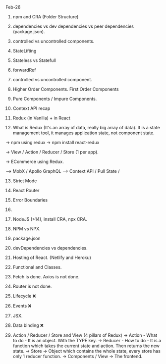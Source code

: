 Feb-26

1. npm and CRA (Folder Structure)
2. dependencies vs dev dependencies vs peer dependencies (package.json).

2. controlled vs uncontrolled components.


5. StateLifting
6. Stateless vs Statefull
7. forwardRef
8. controlled vs uncontrolled component.

9. Higher Order Components.  First Order Components
10. Pure Components / Impure Components.
11. Context API recap
12. Redux (in Vanilla) + in React

13. What is Redux (It's an array of data, really big array of data). It is a state management tool, it manages application state, not component state.

-> npm using redux
-> npm install react-redux


-> View / Action / Reducer / Store (1 per app).

-> ECommerce using Redux.


--> MobX / Apollo GraphQL 
--> Context API / Pull State / 




13. Strict Mode
14. React Router
15. Error Boundaries
16. 






2. NodeJS (>14), install CRA, npx CRA.
3. NPM vs NPX.
5. package.json
6. devDependencies vs dependencies.
7. Hosting of React. (Netlify and Heroku)
9. Functional and Classes. 
14. Fetch is done. Axios is not done.
16. Router is not done.
17. Lifecycle ❌
18. Events ❌
19. JSX.
20. Data binding ❌





7. Action / Reducer / Store and View (4 pillars of Redux)
-> Action - What to do - It is an object. With the TYPE key.
-> Reducer - How to do - It is a function which takes the current state and action. Then returns the new state.
-> Store -> Object which contains the whole state, every store has only 1 reducer function.
-> Components / View -> The frontend.